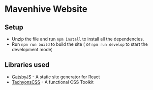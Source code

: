 # Mavenhive Website

## Setup

* Unzip the file and run `npm install` to install all the dependencies. 
* Run `npm run build` to build the site ( or `npm run develop` to start the development mode)

## Libraries used

* [GatsbyJS](https://www.gatsbyjs.org/) - A static site generator for React
* [TachyonsCSS](https://tachyons.io/) - A functional CSS Toolkit